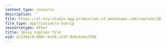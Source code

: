 ```yaml
---
content_type: resource
description: ''
file: https://ol-ocw-studio-app-production.s3.amazonaws.com/courses/18-06sc-linear-algebra-fall-2011/e2136ac988bcbe38c33792dc63ea1f66_rMv2rDiOTsI.srt
file_type: application/x-subrip
resourcetype: Other
title: 3play caption file
uid: e2136ac9-88bc-be38-c337-92dc63ea1f66
---
```

